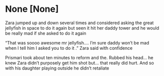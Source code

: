 # None [None]
Zara jumped up and down several times and considered asking the great jellyfish in space  to do it again but seen it hit her daddy tower and he would be really mad if she asked to do it again 

“That was soooo awesome mr jellyfish.... I’m sure daddy won’t be mad when I tell him I asked you to do it .” Zara said with confidence 

Prismari took about ten minutes to reform and the. Rubbed his head... he knew Zara didn’t purposely get him shot but... that really did hurt. And so with his daughter playing outside he didn’t retaliate
